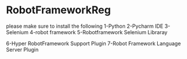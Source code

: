 # RobotFrameworkReg
please make sure to install the following
1-Python
2-Pycharm IDE
3-Selenium
4-robot framework 
5-Robotframework Selenium Libraray

6-Hyper RobotFramework Support Plugin
7-Robot Framework Language Server Plugin
